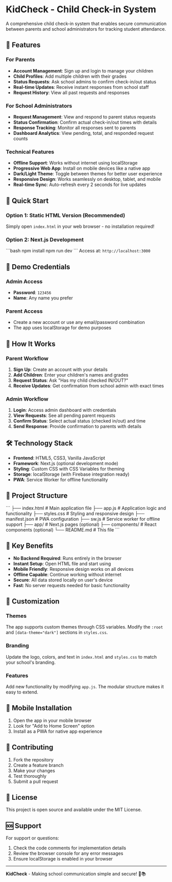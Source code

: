# KidCheck - Child Check-in System

A comprehensive child check-in system that enables secure communication between parents and school administrators for tracking student attendance.

## 🎯 Features

### For Parents
- **Account Management**: Sign up and login to manage your children
- **Child Profiles**: Add multiple children with their grades
- **Status Requests**: Ask school admins to confirm check-in/out status
- **Real-time Updates**: Receive instant responses from school staff
- **Request History**: View all past requests and responses

### For School Administrators
- **Request Management**: View and respond to parent status requests
- **Status Confirmation**: Confirm actual check-in/out times with details
- **Response Tracking**: Monitor all responses sent to parents
- **Dashboard Analytics**: View pending, total, and responded request counts

### Technical Features
- **Offline Support**: Works without internet using localStorage
- **Progressive Web App**: Install on mobile devices like a native app
- **Dark/Light Theme**: Toggle between themes for better user experience
- **Responsive Design**: Works seamlessly on desktop, tablet, and mobile
- **Real-time Sync**: Auto-refresh every 2 seconds for live updates

## 🚀 Quick Start

### Option 1: Static HTML Version (Recommended)
Simply open `index.html` in your web browser - no installation required!

### Option 2: Next.js Development
\`\`\`bash
npm install
npm run dev
\`\`\`
Access at: `http://localhost:3000`

## 🔑 Demo Credentials

### Admin Access
- **Password**: `123456`
- **Name**: Any name you prefer

### Parent Access
- Create a new account or use any email/password combination
- The app uses localStorage for demo purposes

## 📱 How It Works

### Parent Workflow
1. **Sign Up**: Create an account with your details
2. **Add Children**: Enter your children's names and grades
3. **Request Status**: Ask "Has my child checked IN/OUT?"
4. **Receive Updates**: Get confirmation from school admin with exact times

### Admin Workflow
1. **Login**: Access admin dashboard with credentials
2. **View Requests**: See all pending parent requests
3. **Confirm Status**: Select actual status (checked in/out) and time
4. **Send Response**: Provide confirmation to parents with details

## 🛠️ Technology Stack

- **Frontend**: HTML5, CSS3, Vanilla JavaScript
- **Framework**: Next.js (optional development mode)
- **Styling**: Custom CSS with CSS Variables for theming
- **Storage**: localStorage (with Firebase integration ready)
- **PWA**: Service Worker for offline functionality

## 📂 Project Structure

\`\`\`
├── index.html          # Main application file
├── app.js             # Application logic and functionality
├── styles.css         # Styling and responsive design
├── manifest.json      # PWA configuration
├── sw.js             # Service worker for offline support
├── app/              # Next.js pages (optional)
├── components/       # React components (optional)
└── README.md         # This file
\`\`\`

## 🌟 Key Benefits

- **No Backend Required**: Runs entirely in the browser
- **Instant Setup**: Open HTML file and start using
- **Mobile Friendly**: Responsive design works on all devices
- **Offline Capable**: Continue working without internet
- **Secure**: All data stored locally on user's device
- **Fast**: No server requests needed for basic functionality

## 🔧 Customization

### Themes
The app supports custom themes through CSS variables. Modify the `:root` and `[data-theme="dark"]` sections in `styles.css`.

### Branding
Update the logo, colors, and text in `index.html` and `styles.css` to match your school's branding.

### Features
Add new functionality by modifying `app.js`. The modular structure makes it easy to extend.

## 📱 Mobile Installation

1. Open the app in your mobile browser
2. Look for "Add to Home Screen" option
3. Install as a PWA for native app experience

## 🤝 Contributing

1. Fork the repository
2. Create a feature branch
3. Make your changes
4. Test thoroughly
5. Submit a pull request

## 📄 License

This project is open source and available under the MIT License.

## 🆘 Support

For support or questions:
1. Check the code comments for implementation details
2. Review the browser console for any error messages
3. Ensure localStorage is enabled in your browser

---

**KidCheck** - Making school communication simple and secure! 👶📚
